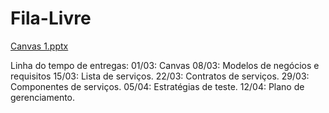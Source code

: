 # Fila-Livre

[Canvas 1.pptx](https://github.com/user-attachments/files/19134877/Canvas.1.pptx)

Linha do tempo de entregas: 
01/03: Canvas 
08/03: Modelos de negócios e requisitos 
15/03: Lista de serviços. 22/03: Contratos de serviços. 
29/03: Componentes de serviços. 
05/04: Estratégias de teste. 
12/04: Plano de gerenciamento.

